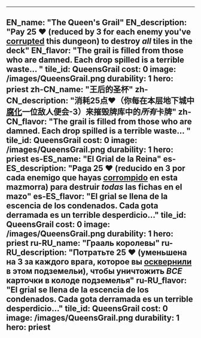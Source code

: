 ---

EN_name: "The Queen's Grail"
EN_description: "Pay 25 ❤️ (reduced by 3 for each enemy you've  <u>corrupted</u> this dungeon) to destroy *all* tiles in the deck"
EN_flavor: "The grail is filled from those who are damned. Each drop spilled is a terrible waste... "
tile_id: QueensGrail
cost: 0
image: /images/QueensGrail.png
durability: 1
hero: priest
zh-CN_name: "王后的圣杯"
zh-CN_description: "消耗25点❤️（你每在本层地下城中 <u>腐化</u>一位敌人便会-3）来摧毁牌库中的*所有*卡牌"
zh-CN_flavor: "The grail is filled from those who are damned. Each drop spilled is a terrible waste... "
tile_id: QueensGrail
cost: 0
image: /images/QueensGrail.png
durability: 1
hero: priest
es-ES_name: "El Grial de la Reina"
es-ES_description: "Paga 25 ❤️ (reducido en 3 por cada enemigo que hayas  <u>corrompido</u> en esta mazmorra) para destruir *todas* las fichas en el mazo"
es-ES_flavor: "El grial se llena de la escencia de los condenados. Cada gota derramada es un terrible desperdicio..."
tile_id: QueensGrail
cost: 0
image: /images/QueensGrail.png
durability: 1
hero: priest
ru-RU_name: "Грааль королевы"
ru-RU_description: "Потратьте 25 ❤️ (уменьшена на 3 за каждого врага, которое вы  <u>осквернили</u> в этом подземельи), чтобы уничтожить *ВСЕ* карточки в колоде подземелья"
ru-RU_flavor: "El grial se llena de la escencia de los condenados. Cada gota derramada es un terrible desperdicio..."
tile_id: QueensGrail
cost: 0
image: /images/QueensGrail.png
durability: 1
hero: priest
---